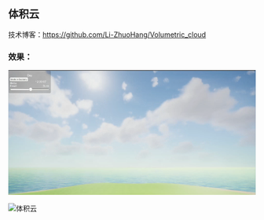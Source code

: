 ## 体积云

技术博客：https://github.com/Li-ZhuoHang/Volumetric_cloud

### 效果：

![体积云](README.assets/体积云.png)

![体积云](README.assets/体积云.gif)
